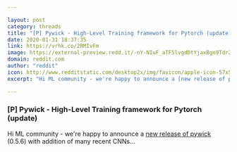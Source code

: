 ```yaml
---

layout: post
category: threads
title: "[P] Pywick - High-Level Training framework for Pytorch (update)"
date: 2020-01-31 18:37:35
link: https://vrhk.co/2RMIvFm
image: https://external-preview.redd.it/-nY-NIuF_aTF5lvgdDtYjaxBgn9TdrZC2jC6QyiLDDg.jpg?width=400&height=209.42408377&auto=webp&s=fd25d006a65b4cffbe4855653bc8b0fc980f003a
domain: reddit.com
author: "reddit"
icon: http://www.redditstatic.com/desktop2x/img/favicon/apple-icon-57x57.png
excerpt: "Hi ML community - we're happy to announce a [new release of pywick](<https://github.com/achaiah/pywick>) (0.5.6) with addition of many recent CNNs..."

---
```


### [P] Pywick - High-Level Training framework for Pytorch (update)

Hi ML community - we're happy to announce a [new release of pywick](<https://github.com/achaiah/pywick>) (0.5.6) with addition of many recent CNNs...